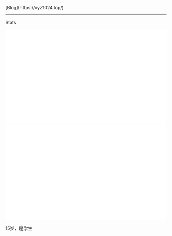 <div style="align-center;">
[Blog](https://xyz1024.top/)
 <hr>
 Stats
</div>

[![Top Langs](https://raw.githubusercontent.com/XYZ1024-alt/github-stats/cfaa88a246f747ec06c967d019c3e2dd4e10186b/generated/languages.svg)](https://github.com/jstrieb/github-stats)
[![Top Langs](https://raw.githubusercontent.com/XYZ1024-alt/github-stats/cfaa88a246f747ec06c967d019c3e2dd4e10186b/generated/overview.svg)](https://github.com/jstrieb/github-stats)

15岁，是学生
